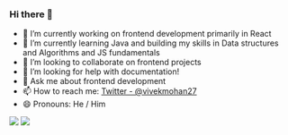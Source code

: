 ### Hi there 👋


- 🔭 I’m currently working on frontend development primarily in React
- 🌱 I’m currently learning Java and building my skills in Data structures and Algorithms and JS fundamentals
- 👯 I’m looking to collaborate on frontend projects
- 🤔 I’m looking for help with documentation!
- 💬 Ask me about frontend development
- 📫 How to reach me: [Twitter - @vivekmohan27](https://twitter.com/vivekmohan27)
- 😄 Pronouns: He / Him
<img src ="https://github-readme-stats.vercel.app/api?username=viv27&&show_icons=true&title_color=000&icon_color=000&text_color=000&bg_color=ffba2c">
<img src ="[![Vivek's GitHub stats](https://github-readme-stats.vercel.app/api?username=viv72)](https://github.com/viv27/github-readme-stats")>


